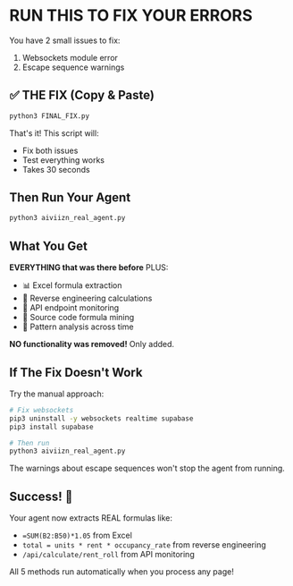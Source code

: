 # RUN THIS TO FIX YOUR ERRORS

You have 2 small issues to fix:
1. Websockets module error
2. Escape sequence warnings

## ✅ THE FIX (Copy & Paste)

```bash
python3 FINAL_FIX.py
```

That's it! This script will:
- Fix both issues
- Test everything works
- Takes 30 seconds

## Then Run Your Agent

```bash
python3 aiviizn_real_agent.py
```

## What You Get

**EVERYTHING that was there before** PLUS:
- 📊 Excel formula extraction
- 🔬 Reverse engineering calculations
- 🎯 API endpoint monitoring
- 💭 Source code formula mining
- 🔄 Pattern analysis across time

**NO functionality was removed!** Only added.

## If The Fix Doesn't Work

Try the manual approach:
```bash
# Fix websockets
pip3 uninstall -y websockets realtime supabase
pip3 install supabase

# Then run
python3 aiviizn_real_agent.py
```

The warnings about escape sequences won't stop the agent from running.

## Success! 🎉

Your agent now extracts REAL formulas like:
- `=SUM(B2:B50)*1.05` from Excel
- `total = units * rent * occupancy_rate` from reverse engineering
- `/api/calculate/rent_roll` from API monitoring

All 5 methods run automatically when you process any page!
